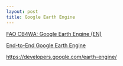 ```yaml
---
layout: post
title: Google Earth Engine
---
```


[FAO CB4WA: Google Earth Engine (EN)](https://ocw.un-ihe.org/course/view.php?id=164)

[End-to-End Google Earth Engine](https://courses.spatialthoughts.com/end-to-end-gee.html)

<https://developers.google.com/earth-engine/>